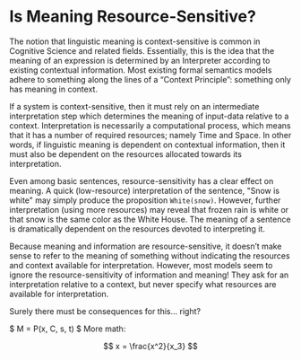 # Is Meaning Resource-Sensitive?

The notion that linguistic meaning is context-sensitive is common in Cognitive Science and related fields. 
Essentially, this is the idea that the meaning of an expression is determined by an Interpreter according to existing contextual information.
Most existing formal semantics models adhere to something along the lines of a “Context Principle”: something only has meaning in context.

If a system is context-sensitive, then it must rely on an intermediate interpretation step which determines the meaning of input-data relative to a context.
Interpretation is necessarily a computational process, which means that it has a number of required resources; namely Time and Space.
In other words, if linguistic meaning is dependent on contextual information, then it must also be dependent on the resources allocated towards its interpretation.

Even among basic sentences, resource-sensitivity has a clear effect on meaning.
A quick (low-resource) interpretation of the sentence, "Snow is white" may simply produce the proposition `White(snow)`.
However, further interpretation (using more resources) may reveal that frozen rain is white or that snow is the same color as the White House.
The meaning of a sentence is dramatically dependent on the resources devoted to interpreting it.

Because meaning and information are resource-sensitive, it doesn’t make sense to refer to the meaning of something without indicating the resources and context available for interpretation.
However, most models seem to ignore the resource-sensitivity of information and meaning!
They ask for an interpretation relative to a context, but never specify what resources are available for interpretation.
   
Surely there must be consequences for this… right?

$ M = P(x, C, s, t) $
More math:

$$ x = \frac{x^2}{x_3} $$
